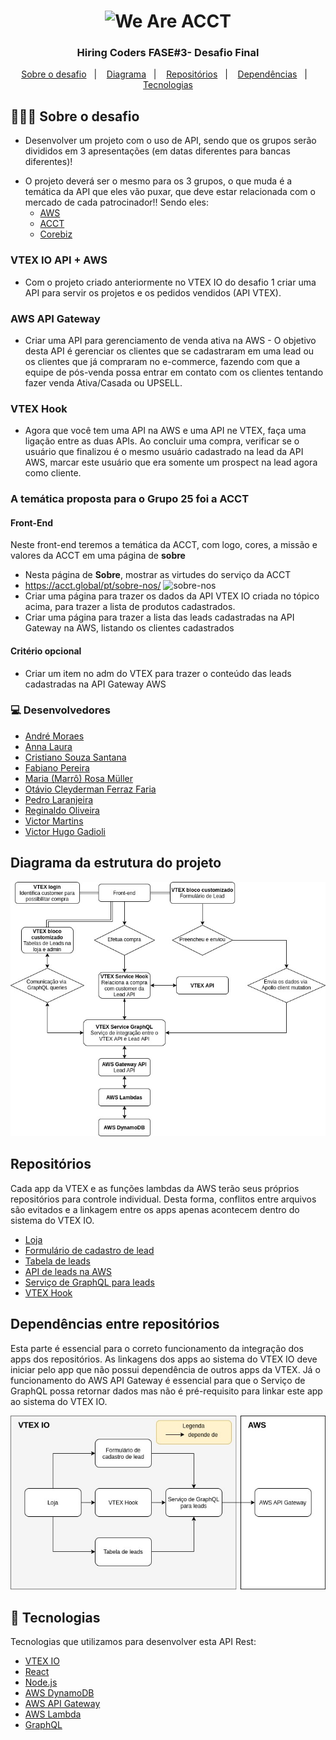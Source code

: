 <h1 align="center">
<img src="https://media-exp1.licdn.com/dms/image/C4D1BAQHfQr7OKzw3qw/company-background_10000/0/1625601466872?e=2159024400&v=beta&t=FhYCbZr68ojz3lfyYUPV-M4lziID87ji6A-oat_okZ4" title="We Are ACCT" />
</h1>

<h3 align="center">
  Hiring Coders FASE#3- Desafio Final
</h3>

<p align="center">
  <a href="#-sobre o desafio">Sobre o desafio</a>&nbsp;&nbsp;&nbsp;|&nbsp;&nbsp;&nbsp;
  <a href="#diagrama-da-estrutura-do-projeto">Diagrama</a>&nbsp;&nbsp;&nbsp;|&nbsp;&nbsp;&nbsp;
  <a href="#repositórios">Repositórios</a>&nbsp;&nbsp;&nbsp;|&nbsp;&nbsp;&nbsp;
  <a href="#dependencias">Dependências</a>&nbsp;&nbsp;&nbsp;|&nbsp;&nbsp;&nbsp;
  <a href="#-tecnologias">Tecnologias</a>
</p>

## 👨🏻‍💻 Sobre o desafio

- <p>Desenvolver um projeto com o uso de API, sendo que os grupos serão divididos em 3 apresentações (em datas diferentes para bancas diferentes)!
- O projeto deverá ser o mesmo para os 3 grupos, o que muda é a temática da API que eles vão puxar, que deve estar relacionada com o mercado de cada patrocinador!! Sendo eles:
  - [AWS](https://aws.amazon.com/pt/)</br>
  - [ACCT](https://acct.global)</br>
  - [Corebiz](https://www.corebiz.ag/pt/)
  </p>

### VTEX IO API + AWS

- Com o projeto criado anteriormente no VTEX IO do desafio 1 criar uma API para servir os projetos e os pedidos vendidos (API VTEX).

### AWS API Gateway

- Criar uma API para gerenciamento de venda ativa na AWS - O objetivo desta API é gerenciar os clientes que se cadastraram em uma lead ou os clientes que já compraram no e-commerce, fazendo com que a equipe de pós-venda possa entrar em contato com os clientes tentando fazer venda Ativa/Casada ou UPSELL.

### VTEX Hook

- Agora que você tem uma API na AWS e uma API ne VTEX, faça uma ligação entre as duas APIs. Ao concluir uma compra, verificar se o usuário que finalizou é o mesmo usuário cadastrado na lead da API AWS, marcar este usuário que era somente um prospect na lead agora como cliente.

### A temática proposta para o Grupo 25 foi a ACCT</br>

#### Front-End
Neste front-end teremos a temática da ACCT, com logo, cores, a missão e valores da ACCT em uma página de **sobre**
- Nesta página de **Sobre**, mostrar as virtudes do serviço da ACCT
- https://acct.global/pt/sobre-nos/
![sobre-nos](https://user-images.githubusercontent.com/1951762/131201433-6f58da5d-2453-4324-a95e-53fed286c5aa.png)
- Criar uma página para trazer os dados da API VTEX IO criada no tópico acima, para trazer a lista de produtos cadastrados.
- Criar uma página para trazer a lista das leads cadastradas na API Gateway na AWS, listando os clientes cadastrados

#### Critério opcional
- Criar um item no adm do VTEX para trazer o conteúdo das leads cadastradas na API Gateway AWS

### 💻 Desenvolvedores
- [André Moraes](https://github.com/andreLTMoraes)
- [Anna Laura](https://github.com/alauraivani)
- [Cristiano Souza Santana](https://github.com/CristianoSantan)
- [Fabiano Pereira](https://github.com/ifabianoi)
- [Maria (Marrô) Rosa Müller ](https://github.com/Marro-Muller)
- [Otávio Cleyderman Ferraz Faria](https://github.com/OtavioCleyderman)
- [Pedro Laranjeira](https://github.com/pedroasso)
- [Reginaldo Oliveira](https://github.com/Reginaldo007oliveira)
- [Victor Martins](https://github.com/VictorFerreiraMartins)
- [Victor Hugo Gadioli](https://github.com/victorhgadioli)



## Diagrama da estrutura do projeto

<img alt="diagrama" width="800px" src="diagrama.jpg"></img>

## Repositórios

Cada app da VTEX e as funções lambdas da AWS terão seus próprios repositórios para controle individual. Desta forma, conflitos entre arquivos são evitados e a linkagem entre os apps apenas acontecem dentro do sistema do VTEX IO.

- [Loja](https://github.com/victorhgadioli/hiringcoders2021-finalChallenge)
- [Formulário de cadastro de lead](https://github.com/victorhgadioli/hiringcoders2021-finalChallenge-leadFormBlock)
- [Tabela de leads](https://github.com/victorhgadioli/hiringcoders2021-finalChallenge-leadTableBlock)
- [API de leads na AWS](https://github.com/victorhgadioli/hiringcoders2021-finalChallenge-AWS-API)
- [Serviço de GraphQL para leads](https://github.com/victorhgadioli/hiringcoders2021-finalChallenge-GraphQL-service)
- [VTEX Hook](https://github.com/victorhgadioli/hiringcoders2021-finalChallenge-VTEX-Hook)



## Dependências entre repositórios

Esta parte é essencial para o correto funcionamento da integração dos apps dos repositórios. As linkagens dos apps ao sistema do VTEX IO deve iniciar pelo app que não possui dependência de outros apps da VTEX. Já o funcionamento do AWS API Gateway é essencial para que o Serviço de GraphQL possa retornar dados mas não é pré-requisito para linkar este app ao sistema do VTEX IO.

<img alt="dependencias" width="800px" src="dependencias.jpg"></img>



## 🚀 Tecnologias

Tecnologias que utilizamos para desenvolver esta API Rest:

- [VTEX IO](https://vtex.io/)
- [React](https://pt-br.reactjs.org/)
- [Node.js](https://nodejs.org/en/)
- [AWS DynamoDB](https://aws.amazon.com/pt/dynamodb/)
- [AWS API Gateway](https://aws.amazon.com/pt/api-gateway/)
- [AWS Lambda](https://aws.amazon.com/pt/lambda/)
- [GraphQL](https://graphql.org/)
